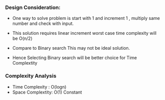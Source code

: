 ### Design Consideration:

- One way to solve problem is start with 1 and increment 1 , multiply same number and check with input.

- This solution requires linear increment worst case time complexity will be O(n/2) 

- Compare to Binary search This may not be ideal solution.
- Hence Selecting Binary search will be better choice for Time Complextity

### Complexity Analysis
- Time Complexity : O(logn)
- Space Complextity: O(1) Constant